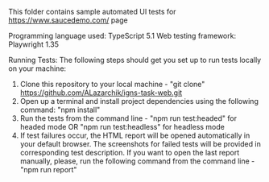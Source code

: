This folder contains sample automated UI tests for https://www.saucedemo.com/ page

Programming language used: TypeScript 5.1 Web testing framework: Playwright 1.35

Running Tests: The following steps should get you set up to run tests locally on your machine:

1. Clone this repository to your local machine - "git clone" https://github.com/ALazarchik/igns-task-web.git
2. Open up a terminal and install project dependencies using the following command: "npm install"
3. Run the tests from the command line - "npm run test:headed" for headed mode OR "npm run test:headless" for headless mode
4. If test failures occur, the HTML report will be opened automatically in your default browser. The screenshots for
failed tests will be provided in corresponding test description. If you want to open the last report manually, please, run the following command from the command line - "npm run report"